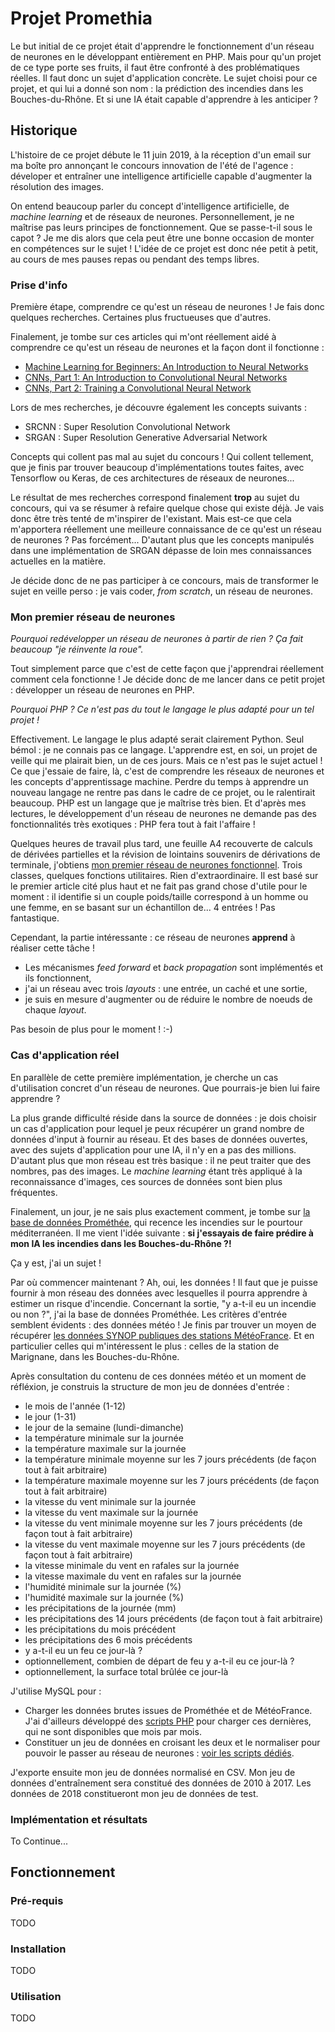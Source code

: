 # Projet Promethia

Le but initial de ce projet était d'apprendre le fonctionnement d'un réseau de neurones en le développant entièrement en PHP.
Mais pour qu'un projet de ce type porte ses fruits, il faut être confronté à des problématiques réelles. Il faut donc un sujet d'application concrète.
Le sujet choisi pour ce projet, et qui lui a donné son nom : la prédiction des incendies dans les Bouches-du-Rhône.
Et si une IA était capable d'apprendre à les anticiper ?


## Historique

L'histoire de ce projet débute le 11 juin 2019, à la réception d'un email sur ma boîte pro annonçant le concours innovation de l'été de l'agence : déveloper et entraîner une intelligence artificielle capable d'augmenter la résolution des images.

On entend beaucoup parler du concept d'intelligence artificielle, de _machine learning_ et de réseaux de neurones.
Personnellement, je ne maîtrise pas leurs principes de fonctionnement. Que se passe-t-il sous le capot ?
Je me dis alors que cela peut être une bonne occasion de monter en compétences sur le sujet ! L'idée de ce projet est donc née petit à petit, au cours de mes pauses repas ou pendant des temps libres.


### Prise d'info

Première étape, comprendre ce qu'est un réseau de neurones !
Je fais donc quelques recherches. Certaines plus fructueuses que d'autres.

Finalement, je tombe sur ces articles qui m'ont réellement aidé à comprendre ce qu'est un réseau de neurones et la façon dont il fonctionne :

- [Machine Learning for Beginners: An Introduction to Neural Networks](https://victorzhou.com/blog/intro-to-neural-networks/)
- [CNNs, Part 1: An Introduction to Convolutional Neural Networks](https://victorzhou.com/blog/intro-to-cnns-part-1/)
- [CNNs, Part 2: Training a Convolutional Neural Network](https://victorzhou.com/blog/intro-to-cnns-part-2/)

Lors de mes recherches, je découvre également les concepts suivants :

- SRCNN : Super Resolution Convolutional Network
- SRGAN : Super Resolution Generative Adversarial Network

Concepts qui collent pas mal au sujet du concours ! Qui collent tellement, que je finis par trouver beaucoup d'implémentations toutes faites, avec Tensorflow ou Keras, de ces architectures de réseaux de neurones...

Le résultat de mes recherches correspond finalement **trop** au sujet du concours, qui va se résumer à refaire quelque chose qui existe déjà. Je vais donc être très tenté de m'inspirer de l'existant. Mais est-ce que cela m'apportera réellement une meilleure connaissance de ce qu'est un réseau de neurones ? Pas forcément... D'autant plus que les concepts manipulés dans une implémentation de SRGAN dépasse de loin mes connaissances actuelles en la matière.

Je décide donc de ne pas participer à ce concours, mais de transformer le sujet en veille perso : je vais coder, _from scratch_, un réseau de neurones.


### Mon premier réseau de neurones

_Pourquoi redévelopper un réseau de neurones à partir de rien ? Ça fait beaucoup "je réinvente la roue"._

Tout simplement parce que c'est de cette façon que j'apprendrai réellement comment cela fonctionne !
Je décide donc de me lancer dans ce petit projet : développer un réseau de neurones en PHP.

_Pourquoi PHP ? Ce n'est pas du tout le langage le plus adapté pour un tel projet !_

Effectivement. Le langage le plus adapté serait clairement Python. Seul bémol : je ne connais pas ce langage. L'apprendre est, en soi, un projet de veille qui me plairait bien, un de ces jours. Mais ce n'est pas le sujet actuel ! Ce que j'essaie de faire, là, c'est de comprendre les réseaux de neurones et les concepts d'apprentissage machine. Perdre du temps à apprendre un nouveau langage ne rentre pas dans le cadre de ce projet, ou le ralentirait beaucoup. PHP est un langage que je maîtrise très bien. Et d'après mes lectures, le développement d'un réseau de neurones ne demande pas des fonctionnalités très exotiques : PHP fera tout à fait l'affaire !

Quelques heures de travail plus tard, une feuille A4 recouverte de calculs de dérivées partielles et la révision de lointains souvenirs de dérivations de terminale, j'obtiens [mon premier réseau de neurones fonctionnel](https://github.com/splanard/my-first-neural-network). Trois classes, quelques fonctions utilitaires. Rien d'extraordinaire. Il est basé sur le premier article cité plus haut et ne fait pas grand chose d'utile pour le moment : il identifie si un couple poids/taille correspond à un homme ou une femme, en se basant sur un échantillon de... 4 entrées ! Pas fantastique. 

Cependant, la partie intéressante : ce réseau de neurones **apprend** à réaliser cette tâche ! 

- Les mécanismes _feed forward_ et _back propagation_ sont implémentés et ils fonctionnent, 
- j'ai un réseau avec trois _layouts_ : une entrée, un caché et une sortie,
- je suis en mesure d'augmenter ou de réduire le nombre de noeuds de chaque _layout_.

Pas besoin de plus pour le moment ! :-)


### Cas d'application réel

En parallèle de cette première implémentation, je cherche un cas d'utilisation concret d'un réseau de neurones. Que pourrais-je bien lui faire apprendre ?

La plus grande difficulté réside dans la source de données : je dois choisir un cas d'application pour lequel je peux récupérer un grand nombre de données d'input à fournir au réseau. Et des bases de données ouvertes, avec des sujets d'application pour une IA, il n'y en a pas des millions. D'autant plus que mon réseau est très basique : il ne peut traiter que des nombres, pas des images. Le _machine learning_ étant très appliqué à la reconnaissance d'images, ces sources de données sont bien plus fréquentes.

Finalement, un jour, je ne sais plus exactement comment, je tombe sur [la base de données Prométhée](http://www.promethee.com/incendies), qui recence les incendies sur le pourtour méditerranéen. Il me vient l'idée suivante : **si j'essayais de faire prédire à mon IA les incendies dans les Bouches-du-Rhône ?!**

Ça y est, j'ai un sujet !

Par où commencer maintenant ? Ah, oui, les données ! Il faut que je puisse fournir à mon réseau des données avec lesquelles il pourra apprendre à estimer un risque d'incendie. Concernant la sortie, "y a-t-il eu un incendie ou non ?", j'ai la base de données Prométhée. Les critères d'entrée semblent évidents : des données météo ! Je finis par trouver un moyen de récupérer [les données SYNOP publiques des stations MétéoFrance](https://donneespubliques.meteofrance.fr/?fond=produit&id_produit=90&id_rubrique=32). Et en particulier celles qui m'intéressent le plus : celles de la station de Marignane, dans les Bouches-du-Rhône.

Après consultation du contenu de ces données météo et un moment de réfléxion, je construis la structure de mon jeu de données d'entrée :

- le mois de l'année (1-12)
- le jour (1-31)
- le jour de la semaine (lundi-dimanche)
- la température minimale sur la journée
- la température maximale sur la journée
- la température minimale moyenne sur les 7 jours précédents (de façon tout à fait arbitraire)
- la température maximale moyenne sur les 7 jours précédents (de façon tout à fait arbitraire)
- la vitesse du vent minimale sur la journée
- la vitesse du vent maximale sur la journée
- la vitesse du vent minimale moyenne sur les 7 jours précédents (de façon tout à fait arbitraire)
- la vitesse du vent maximale moyenne sur les 7 jours précédents (de façon tout à fait arbitraire)
- la vitesse minimale du vent en rafales sur la journée  
- la vitesse maximale du vent en rafales sur la journée
- l'humidité minimale sur la journée (%)
- l'humidité maximale sur la journée (%)
- les précipitations de la journée (mm)
- les précipitations des 14 jours précédents (de façon tout à fait arbitraire) 
- les précipitations du mois précédent
- les précipitations des 6 mois précédents
- y a-t-il eu un feu ce jour-là ?
- optionnellement, combien de départ de feu y a-t-il eu ce jour-là ?
- optionnellement, la surface total brûlée ce jour-là

J'utilise MySQL pour :

- Charger les données brutes issues de Prométhée et de MétéoFrance. J'ai d'ailleurs développé des [scripts PHP](./resources/raw_data/meteo) pour charger ces dernières, qui ne sont disponibles que mois par mois.
- Constituer un jeu de données en croisant les deux et le normaliser pour pouvoir le passer au réseau de neurones : [voir les scripts dédiés](./resources/sql).

J'exporte ensuite mon jeu de données normalisé en CSV. Mon jeu de données d'entraînement sera constitué des données de 2010 à 2017. Les données de 2018 constitueront mon jeu de données de test.

### Implémentation et résultats

To Continue...

## Fonctionnement

### Pré-requis

TODO

### Installation

TODO

### Utilisation

TODO